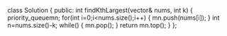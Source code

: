 class Solution {
public:
int findKthLargest(vector<int>& nums, int k) {
priority_queue<int>mn;
for(int i=0;i<nums.size();i++)
{
mn.push(nums[i]);
}
int n=nums.size()-k;
while()
{
mn.pop();
}
return mn.top();
}
};